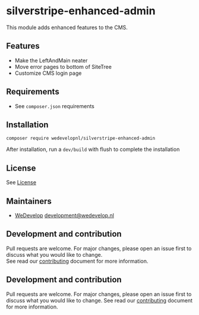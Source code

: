 # silverstripe-enhanced-admin
This module adds enhanced features to the CMS.

## Features
* Make the LeftAndMain neater
* Move error pages to bottom of SiteTree
* Customize CMS login page

## Requirements
* See `composer.json` requirements

## Installation
```
composer require wedevelopnl/silverstripe-enhanced-admin
```

After installation, run a `dev/build` with flush to complete the installation

## License
See [License](LICENSE.md)

## Maintainers
* [WeDevelop](https://www.wedevelop.nl/) <development@wedevelop.nl>

## Development and contribution
Pull requests are welcome. For major changes, please open an issue first to discuss what you would like to change.\
See read our [contributing](CONTRIBUTING.md) document for more information.

## Development and contribution
Pull requests are welcome. For major changes, please open an issue first to discuss what you would like to change.
See read our [contributing](CONTRIBUTING.md) document for more information.